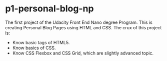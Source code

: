 # p1-personal-blog-np
The first project of the Udacity Front End Nano degree Program. This is creating Personal Blog Pages using HTML and CSS. The crux of this project is:
  - Know basic tags of HTML5.
  - Know basics of CSS.
  - Know CSS Flexbox and CSS Grid, which are slightly advanced topic.
